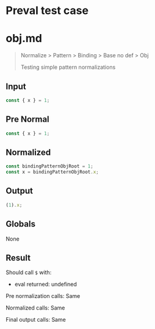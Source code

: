 # Preval test case

# obj.md

> Normalize > Pattern > Binding > Base no def > Obj
>
> Testing simple pattern normalizations

## Input

`````js filename=intro
const { x } = 1;
`````

## Pre Normal

`````js filename=intro
const { x } = 1;
`````

## Normalized

`````js filename=intro
const bindingPatternObjRoot = 1;
const x = bindingPatternObjRoot.x;
`````

## Output

`````js filename=intro
(1).x;
`````

## Globals

None

## Result

Should call `$` with:
 - eval returned: undefined

Pre normalization calls: Same

Normalized calls: Same

Final output calls: Same

